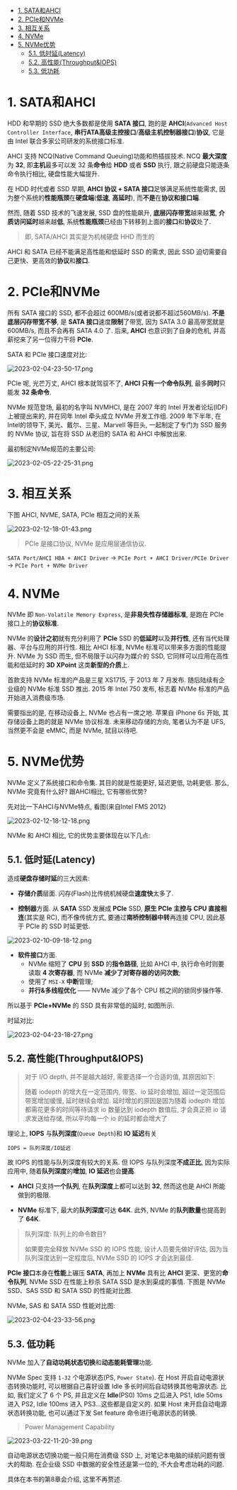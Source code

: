 
<!-- @import "[TOC]" {cmd="toc" depthFrom=1 depthTo=6 orderedList=false} -->

<!-- code_chunk_output -->

- [1. SATA和AHCI](#1-sata和ahci)
- [2. PCIe和NVMe](#2-pcie和nvme)
- [3. 相互关系](#3-相互关系)
- [4. NVMe](#4-nvme)
- [5. NVMe优势](#5-nvme优势)
  - [5.1. 低时延(Latency)](#51-低时延latency)
  - [5.2. 高性能(Throughput&IOPS)](#52-高性能throughputiops)
  - [5.3. 低功耗](#53-低功耗)

<!-- /code_chunk_output -->

# 1. SATA和AHCI

HDD 和早期的 SSD 绝大多数都是使用 **SATA 接口**, 跑的是 **AHCI**(`Advanced Host Controller Interface`, **串行ATA高级主控接口**/**高级主机控制器接口**)**协议**, 它是由 Intel 联合多家公司研发的系统接口标准.

AHCI 支持 NCQ(Native Command Queuing)功能和热插拔技术. NCQ **最大深度**为 **32**, 即**主机**最多可以发 32 条**命令**给 **HDD** 或者 **SSD** 执行, 跟之前硬盘只能逐条命令执行相比, 硬盘性能大幅提升.

在 HDD 时代或者 SSD 早期, **AHCI 协议 + SATA 接口**足够满足系统性能需求, 因为整个系统的**性能瓶颈**在**硬盘端**(**低速**, **高延时**), 而**不是**在**协议和接口端**.

然而, 随着 SSD 技术的飞速发展, SSD 盘的性能飙升, **底层闪存带宽**越来越**宽**, **介质访问延时**越来越**低**, 系统**性能瓶颈**已经由下转移到上面的**接口**和**协议**处了.

> 即, SATA/AHCI 其实是为机械硬盘 HHD 而生的

AHCI 和 SATA 已经不能满足高性能和低延时 SSD 的需求, 因此 SSD 迫切需要自己更快、更高效的**协议**和**接口**.

# 2. PCIe和NVMe

所有 SATA 接口的 SSD, 都不会超过 600MB/s(或者说都不超过560MB/s). **不是底层闪存带宽不够**, 是 **SATA 接口**速度**限制**了带宽, 因为 SATA 3.0 最高带宽就是 600MB/s, 而且不会再有 SATA 4.0 了. 后来, **AHCI** 也意识到了自身的危机, 并高薪挖来了另一位得力干将 **PCIe**.

SATA 和 PCIe 接口速度对比:

![2023-02-04-23-50-17.png](./images/2023-02-04-23-50-17.png)

PCIe 呢, 光芒万丈, AHCI 根本就驾驭不了, **AHCI 只有一个命令队列**, 最多**同时**只能发 **32 条命令**.

NVMe 规范登场, 最初的名字叫 NVMHCI, 是在 2007 年的 Intel 开发者论坛(IDF)上被提出来的, 并在同年 Intel 牵头成立 NVMe 开发工作组. 2009 年下半年, 在 Intel的领导下, 美光、戴尔、三星、Marvell 等巨头, 一起制定了专门为 SSD 服务的 NVMe 协议, 旨在将 SSD 从老旧的 SATA 和 AHCI 中解放出来.

最初制定NVMe规范的主要公司:

![2023-02-05-22-25-31.png](./images/2023-02-05-22-25-31.png)

# 3. 相互关系

下图 AHCI, NVME, SATA, PCIe 相互之间的关系

![2023-02-12-18-01-43.png](./images/2023-02-12-18-01-43.png)

> PCIe 是接口协议, NVMe 是应用层通信协议.

`SATA Port/AHCI HBA + AHCI Driver` -> `PCIe Port + AHCI Driver/PCIe Driver` -> `PCIe Port + NVMe Driver`

# 4. NVMe

NVMe 即 `Non-Volatile Memory Express`, 是**非易失性存储器标准**, 是跑在 PCIe 接口上的**协议标准**.

NVMe 的**设计之初**就有充分利用了 **PCIe** SSD 的**低延时**以及**并行性**, 还有当代处理器、平台与应用的并行性. 相比 AHCI 标准, NVMe 标准可以带来多方面的性能提升. NVMe 为 SSD 而生, 但不局限于以闪存为媒介的 SSD, 它同样可以应用在高性能和低延时的 **3D XPoint** 这类**新型的介质**上.

首款支持 NVMe 标准的产品是三星 XS1715, 于 2013 年 7 月发布. 随后陆续有企业级的 NVMe 标准 SSD 推出. 2015 年 Intel 750 发布, 标志着 NVMe 标准的产品开始进入消费级市场.

需要指出的是, 在移动设备上, NVMe 也占有一席之地. 苹果自 iPhone 6s 开始, 其存储设备上跑的就是 NVMe 协议标准. 未来移动存储的方向, 笔者认为不是 UFS, 当然更不会是 eMMC, 而是 NVMe, 拭目以待吧.

# 5. NVMe优势

NVMe 定义了系统接口和命令集. 其目的就是性能更好, 延迟更低, 功耗更低. 那么, NVMe 究竟有什么好? 跟AHCI相比, 它有哪些优势?

先对比一下AHCI与NVMe特点, 看图(来自Intel FMS 2012)

![2023-02-12-18-12-18.png](./images/2023-02-12-18-12-18.png)

NVMe 和 AHCI 相比, 它的优势主要体现在以下几点:

## 5.1. 低时延(Latency)

造成**硬盘存储时延**的三大因素:

* **存储介质**层面. 闪存(Flash)比传统机械硬盘**速度快**太多了.

* **控制器**方面. 从 **SATA** SSD 发展成 **PCIe** SSD, **原生 PCIe 主控与 CPU 直接相连**(其实是 RC), 而不像传统方式, 要通过**南桥控制器中转**再连接 CPU, 因此基于 PCIe 的 SSD 时延更低.

![2023-02-10-09-18-12.png](./images/2023-02-10-09-18-12.png)

* **软件接口**方面.
  * NVMe 缩短了 **CPU** 到 **SSD** 的**指令路径**, 比如 AHCI 中, 执行命令时则要读取 **4 次寄存器**, 而 NVMe **减少了对寄存器的访问次数**;
  * 使用了 `MSI-X` **中断**管理;
  * **并行&多线程优化** —— NVMe 减少了各个 CPU 核之间的锁同步操作等.

所以基于 **PCIe+NVMe** 的 SSD 具有非常低的延时, 如图所示.

时延对比:

![2023-02-04-23-18-27.png](./images/2023-02-04-23-18-27.png)

## 5.2. 高性能(Throughput&IOPS)

> 对于 I/O depth, 并不是越大越好, 需要选择一个合适的值, 其原因如下: 
>
> 随着 iodepth 的增大在一定范围内, 带宽、io 延时会增加, 超过一定范围后带宽增加缓慢, 延时继续会增加. 延时增加的原因是因为随着 iodepth 增加都需花更多的时间等待请求 io 数量达到 iodepth 数值后, 才会真正把 io 请求发送给存储, 所以平均每一个 io 的延时都会增大了

理论上, **IOPS** 与**队列深度**(`Queue Depth`)和 **IO 延迟**有关

`IOPS = 队列深度/IO延迟`

故 IOPS 的性能与队列深度有较大的关系. 但 IOPS 与队列深度**不成正比**, 因为实际应用中, 随着**队列深度**的**增加**, **IO 延迟**也会**提高**.

* **AHCI** 只支持**一个队列**, 在**队列深度**上都可以达到 **32**, 然而这也是 AHCI 所能做到的极限. 

* **NVMe** 标准下, 最大的**队列深度**可达 **64K**. 此外, NVMe 的**队列数量**也提高到了 **64K**.

> 队列深度: 队列上的命令数目?
>
> 如果要完全释放 NVMe SSD 的 IOPS 性能, 设计人员要先做好评估, 因为当队列深度达到一定程度后, NVMe SSD 的 IOPS 才会达到最佳.

**PCIe 接口**本身在**性能**上碾压 **SATA**, 再加上 **NVMe** 具有比 **AHCI** 更深、更宽的**命令队列**, NVMe SSD 在性能上秒杀 SATA SSD 是水到渠成的事情. 下图是 NVMe SSD、SAS SSD 和 SATA SSD 的性能对比图.

NVMe, SAS 和 SATA SSD 性能对比图:

![2023-02-04-23-33-56.png](./images/2023-02-04-23-33-56.png)

## 5.3. 低功耗

NVMe 加入了**自动功耗状态切换**和**动态能耗管理**功能.

NVMe Spec 支持 `1-32` 个电源状态(PS, `Power State`). 在 Host 开启自动电源状态转换功能时, 可以根据自己喜好设置 Idle 多长时间后自动转换其他电源状态. 比如, 我们定义了 6 个 PS, 并且定义在 **Idle**(PS0) 10ms 之后进入 PS1, Idle 50ms 进入 PS2,  Idle 100ms 进入 PS3…这些都是自定义的. 如果 Host 未开启自动电源状态转换功能, 也可以通过下发 Set feature 命令进行电源状态的转换.

> Power Management Capability

![2023-03-22-11-20-39.png](./images/2023-03-22-11-20-39.png)

自动电源状态切换功能一般只用在消费级 SSD 上, 对笔记本电脑的续航问题有很大的帮助. 在企业级 SSD 中数据的安全性还是第一位的, 不大会考虑功耗的问题. 

具体在本书的第8章会介绍, 这里不再赘述.

